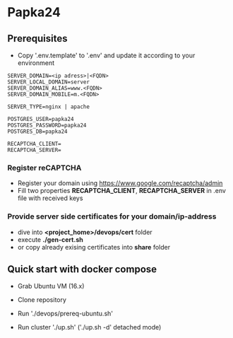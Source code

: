 # Papka24
## Prerequisites
* Copy '.env.template' to '.env' and update it according to your environment
```
SERVER_DOMAIN=<ip adress>|<FQDN>
SERVER_LOCAL_DOMAIN=server
SERVER_DOMAIN_ALIAS=www.<FQDN>
SERVER_DOMAIN_MOBILE=m.<FQDN>

SERVER_TYPE=nginx | apache

POSTGRES_USER=papka24
POSTGRES_PASSWORD=papka24
POSTGRES_DB=papka24

RECAPTCHA_CLIENT=
RECAPTCHA_SERVER=
```

### Register reCAPTCHA
* Register your domain using https://www.google.com/recaptcha/admin
* Fill two properties **RECAPTCHA_CLIENT**, **RECAPTCHA_SERVER** in .env file with received keys 
### Provide server side certificates for your domain/ip-address
* dive into **<project_home>/devops/cert** folder
* execute **./gen-cert.sh**
* or copy already exising certificates into **share** folder

## Quick start with docker compose
* Grab Ubuntu VM (16.x)
* Clone repository
* Run './devops/prereq-ubuntu.sh'

* Run cluster './up.sh' ('./up.sh -d' detached mode)
